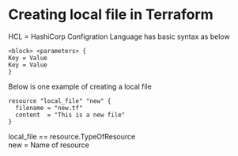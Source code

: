 # Creating local file in Terraform


HCL = HashiCorp Configration Language has basic syntax as below <br>

```
<block> <parameters> {
Key = Value 
Key = Value 
}
```
Below is one example of creating a local file
```
resource "local_file" "new" {
  filename = "new.tf"
  content  = "This is a new file"
}
``` 

local_file == resource.TypeOfResource <br>
new = Name of resource




